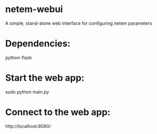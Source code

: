 netem-webui
===========

A simple, stand-alone web interface for configuring netem parameters

# Dependencies:
python-flask

# Start the web app:
  sudo python main.py

# Connect to the web app:
  http://localhost:8080/


